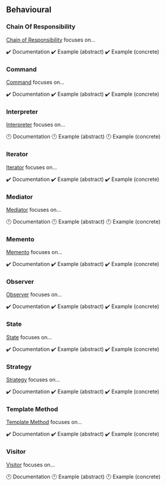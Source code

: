 ## Behavioural

### Chain Of Responsibility

[Chain of Responsibility][chain_of_responsibility] focuses on...

:heavy_check_mark: Documentation
:heavy_check_mark: Example (abstract)
:heavy_check_mark: Example (concrete)

### Command

[Command][command] focuses on...

:heavy_check_mark: Documentation
:heavy_check_mark: Example (abstract)
:heavy_check_mark: Example (concrete)

### Interpreter

[Interpreter][interpreter] focuses on...

:clock12: Documentation
:clock12: Example (abstract)
:clock12: Example (concrete)

### Iterator

[Iterator][iterator] focuses on...

:heavy_check_mark: Documentation
:heavy_check_mark: Example (abstract)
:heavy_check_mark: Example (concrete)

### Mediator

[Mediator][mediator] focuses on...

:clock12: Documentation
:clock12: Example (abstract)
:clock12: Example (concrete)

### Memento

[Memento][memento] focuses on...

:heavy_check_mark: Documentation
:heavy_check_mark: Example (abstract)
:heavy_check_mark: Example (concrete)

### Observer

[Observer][observer] focuses on...

:heavy_check_mark: Documentation
:heavy_check_mark: Example (abstract)
:heavy_check_mark: Example (concrete)

### State

[State][state] focuses on...

:heavy_check_mark: Documentation
:heavy_check_mark: Example (abstract)
:heavy_check_mark: Example (concrete)

### Strategy

[Strategy][strategy] focuses on...

:heavy_check_mark: Documentation
:heavy_check_mark: Example (abstract)
:heavy_check_mark: Example (concrete)

### Template Method

[Template Method][template_method] focuses on...

:heavy_check_mark: Documentation
:heavy_check_mark: Example (abstract)
:heavy_check_mark: Example (concrete)

### Visitor

[Visitor][visitor] focuses on...

:clock12: Documentation
:clock12: Example (abstract)
:clock12: Example (concrete)



[chain_of_responsibility]: ./chain_of_responsibility
[command]: ./command/
[interpreter]: ./interpreter/
[iterator]: ./iterator/
[mediator]: ./mediator/
[memento]: ./memento/
[observer]: ./observer/
[state]: ./state/
[strategy]: ./strategy/
[template_method]: ./template_method/
[visitor]: ./visitor/